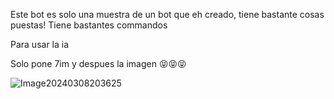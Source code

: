 Este bot es solo una muestra de un bot que eh creado, tiene bastante cosas puestas!
Tiene bastantes commandos

Para usar la ia

Solo pone 7im y despues la imagen 😝😝😝

![Image20240308203625](https://github.com/TheIndieDav/discord-model-thingy/assets/81372075/ede2ce4f-97e8-4e69-8e36-8beff9677c5c)

